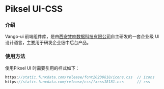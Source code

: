 # Piksel UI-CSS

### 介绍


Vango-ui 前端组件库，是由[西安梵响数据科技有限公司](http://www.funxdata.com/)自主研发的一套企业级 UI 设计语言，主要用于研发企业级中后台产品。


### 使用方法

使用Piksel UI 时需要引用的样式如下：

```javascript
https://static.funxdata.com/release/font20230818/icons.css  // icons
https://static.funxdata.com/release/css/fxcss18181.css      // css
```